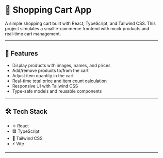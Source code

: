# 🛒 Shopping Cart App

A simple shopping cart built with React, TypeScript, and Tailwind CSS. This project simulates a small e-commerce frontend with mock products and real-time cart management.

---

## 🚀 Features

- Display products with images, names, and prices
- Add/remove products to/from the cart
- Adjust item quantity in the cart
- Real-time total price and item count calculation
- Responsive UI with Tailwind CSS
- Type-safe models and reusable components

---

## 🛠 Tech Stack

- ⚛️ React
- 🟦 TypeScript
- 💨 Tailwind CSS
- ⚡ Vite

---
